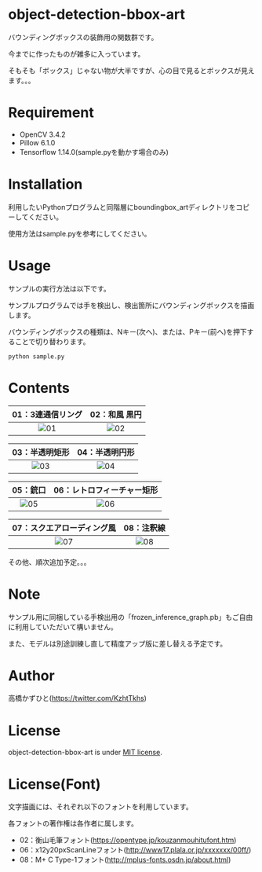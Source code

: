 # object-detection-bbox-art
バウンディングボックスの装飾用の関数群です。
 
今までに作ったものが雑多に入っています。

そもそも「ボックス」じゃない物が大半ですが、心の目で見るとボックスが見えます。。。

# Requirement
 
* OpenCV 3.4.2
* Pillow 6.1.0
* Tensorflow 1.14.0(sample.pyを動かす場合のみ)
 
# Installation
 
利用したいPythonプログラムと同階層にboundingbox_artディレクトリをコピーしてください。

使用方法はsample.pyを参考にしてください。

# Usage
 
サンプルの実行方法は以下です。

サンプルプログラムでは手を検出し、検出箇所にバウンディングボックスを描画します。

バウンディングボックスの種類は、Nキー(次へ)、または、Pキー(前へ)を押下することで切り替わります。
 
```bash
python sample.py
```

# Contents
|01：3連通信リング|02：和風 黒円|
:---:|:---:
|![01](https://user-images.githubusercontent.com/37477845/75368668-6ad0d180-5905-11ea-93c0-635ba29a2a05.gif)|![02](https://user-images.githubusercontent.com/37477845/75368708-77edc080-5905-11ea-9c11-f80373aa9ec2.gif)|

|03：半透明矩形|04：半透明円形|
:---:|:---:
|![03](https://user-images.githubusercontent.com/37477845/75368731-84721900-5905-11ea-9794-1921e867120c.gif)|![04](https://user-images.githubusercontent.com/37477845/75368740-86d47300-5905-11ea-98ad-ee367e4fbe3b.gif)|

|05：銃口|06：レトロフィーチャー矩形|
:---:|:---:
|![05](https://user-images.githubusercontent.com/37477845/75368749-8b009080-5905-11ea-97d3-8b857a18748e.gif)|![06](https://user-images.githubusercontent.com/37477845/75368756-8fc54480-5905-11ea-8dff-4f4f9437c76b.gif)|

|07：スクエアローディング風|08：注釈線|
:---:|:---:
|![07](https://user-images.githubusercontent.com/37477845/75368779-9653bc00-5905-11ea-889e-b5e5c7e5be76.gif)|![08](https://user-images.githubusercontent.com/37477845/75455153-7979c000-59bb-11ea-97e8-e10a781c6ff3.gif)|

その他、順次追加予定。。。

# Note

サンプル用に同梱している手検出用の「frozen_inference_graph.pb」もご自由に利用していただいて構いません。

また、モデルは別途訓練し直して精度アップ版に差し替える予定です。

 
# Author
高橋かずひと(https://twitter.com/KzhtTkhs)
 
# License 
object-detection-bbox-art is under [MIT license](https://en.wikipedia.org/wiki/MIT_License).

# License(Font)
文字描画には、それぞれ以下のフォントを利用しています。

各フォントの著作権は各作者に属します。
* 02：衡山毛筆フォント(https://opentype.jp/kouzanmouhitufont.htm)
* 06：x12y20pxScanLineフォント(http://www17.plala.or.jp/xxxxxxx/00ff/)
* 08：M+ C Type-1フォント(http://mplus-fonts.osdn.jp/about.html)
